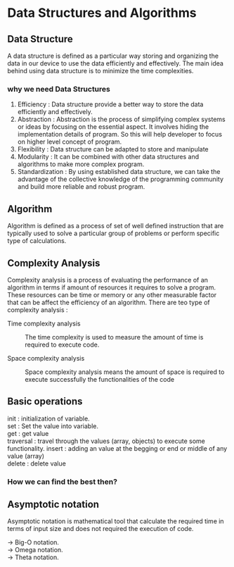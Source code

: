 <h1>Data Structures and Algorithms</h1>

## Data Structure

A data structure is defined as a particular way storing and organizing the data in our device to use the data
efficiently and effectively.
The main idea behind using data structure is to minimize the time complexities.

### why we need Data Structures
<ol type="1">
  <li>
    Efficiency : Data structure provide a better way to store the data efficiently and effectively.
  </li>
  <li>
    Abstraction : Abstraction is the process of simplifying complex systems or ideas by focusing on the essential aspect. It involves hiding the implementation details of program. So this will help developer to focus on higher level concept of program.
  </li>
  <li>Flexibility : Data structure can be adapted to store and manipulate </li>
  <li>Modularity : It can be combined with other data structures and algorithms to make more complex program.</li>
  <li>Standardization : By using established data structure, we can take the advantage of the collective knowledge of the programming community and build more reliable and robust program. </li>

</ol>

## Algorithm 

Algorithm is defined as a process of set of well defined instruction that are typically used to solve a particular group of problems or perform specific type of calculations.

## Complexity Analysis 

Complexity analysis is a process of evaluating the performance of an algorithm in terms if amount of resources it requires to solve a program. These resources can be time or memory or any other measurable factor that can be affect the efficiency of an algorithm. There are teo type of complexity analysis :
<dl>
  <dl>Time complexity analysis</dl>
  <dd>The time complexity is used to measure the amount of time is required to execute code.</dd>
  <dl>Space complexity analysis</dl>
  <dd>Space complexity analysis means the amount of space is required to execute successfully the functionalities of the code</dd>
</dl>

## Basic operations


init : initialization of variable.<br/>
set  : Set the value into variable.<br/>
get  : get value<br/>
traversal : travel through the values (array, objects) to execute some functionality.
insert : adding an value at the begging or end or middle of any value (array)<br />
delete : delete value


### How we can find the best then?

## Asymptotic notation 

Asymptotic notation is mathematical tool that calculate the required time in terms of input size and does not required the execution of code.

-> Big-O notation. <br />
-> Omega notation. <br />
-> Theta notation. <br />